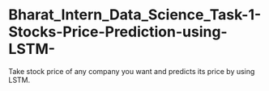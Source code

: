 # Bharat_Intern_Data_Science_Task-1-Stocks-Price-Prediction-using-LSTM-
Take stock price of any company you want and predicts its price by using LSTM.
